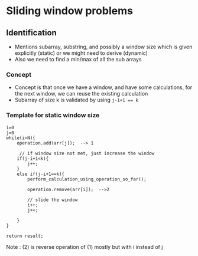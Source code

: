 # Sliding window problems

## Identification
- Mentions subarray, substring, and possibly a window size which is given explicitly (static) or we might need to derive (dynamic)
- Also we need to find a min/max of all the sub arrays

### Concept
- Concept is that once we have a window, and have some calculations, for the next window, we can reuse the existing calculation
- Subarray of size k is validated by using `j-1+1 == k`

### Template for static window size
```
i=0
j=0
while(i<N){
    operation.add(arr[j]);  --> 1
     
     // if window size not met, just increase the window
    if(j-i+1<k){
        j++;
    }
    else if(j-i+1==k){
        perform_calculation_using_operation_so_far();
        
        operation.remove(arr[i]);  -->2
        
        // slide the window
        i++;
        j++;
        
    }
}

return result;
```
Note : (2) is reverse operation of (1) mostly but with i instead of j
